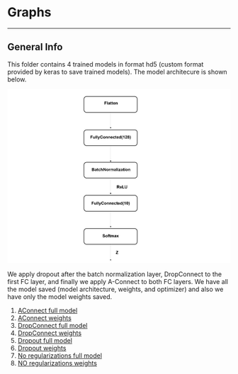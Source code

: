 # Graphs
***

## General Info
This folder contains 4 trained models in format hd5 (custom format provided by keras to save trained models). The model architecure is shown below.

![Architecture](./DNN_Architecture.jpg "DNN")

We apply dropout after the batch normalization layer, DropConnect to the first FC layer, and finally we apply A-Connect to both FC layers.
We have all the model saved (model architecture, weights, and optimizer) and also we have only the model weights saved.
1. [AConnect full model](aconnect_network.h5)
2. [AConnect weights](aconnect_nn_weights.h5)
3. [DropConnect full model](dropconnect_network.h5)
4. [DropConnect weights](dropconnect_nn_weights.h5)
5. [Dropout full model](dropout_network.h5)
6. [Dropout weights](dropout_nn_weights.h5)
7. [No regularizations full model](no_reg_network.h5)
8. [NO regularizations weights](noreg_nn_weights.h5)


